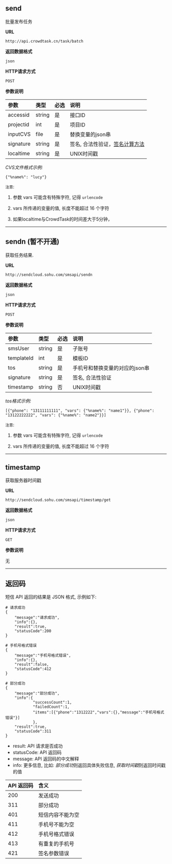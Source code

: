 ## send
     
批量发布任务

**URL**
```
http://api.crowdtask.cn/task/batch
```

**返回数据格式**
```
json
```

**HTTP请求方式**    
```
POST    
```
    
**参数说明**
    
|参数           |类型           |必选       |说明|
|:--------------|:--------------|:----------|:---|
|accessid       |string         |是         |接口ID|
|projectid     	|int            |是         |项目ID|
|inputCVS       |file         	|是         |替换变量的json串|
|signature      |string         |是         |签名, 合法性验证，[签名计算方法](../faq/index.md#3)|
|localtime      |string         |是         |UNIX时间戳|

    
*CVS文件格式示例:*

    {"%name%": "lucy"}

`注意`: 

1. 参数 vars 可能含有特殊字符, 记得 `urlencode`

2. vars 所传递的变量的值, 长度不能超过 16 个字符

3. 如果localtime与CrowdTask的时间差大于5分钟，
- - -
## sendn (暂不开通)

获取任务结果.
    
**URL**
```
http://sendcloud.sohu.com/smsapi/sendn
```

**返回数据格式**
```
json
```

**HTTP请求方式**    
```
POST    
```
    
**参数说明**
    
|参数           |类型           |必选       |说明|
|:--------------|:--------------|:----------|:---|
|smsUser        |string         |是         |子账号|
|templateId     |int            |是         |模板ID|
|tos            |string         |是         |手机号和替换变量的对应的json串|
|signature      |string         |是         |签名, 合法性验证|
|timestamp      |string         |否         |UNIX时间戳|

*tos格式示例:*
    
    [{"phone": "13111111111", "vars": {"%name%": "name1"}}, {"phone": "13122222222", "vars": {"%name%": "name2"}}]

`注意`: 

1. 参数 vars 可能含有特殊字符, 记得 `urlencode`

2. vars 所传递的变量的值, 长度不能超过 16 个字符
- - -
    
## timestamp
     
获取服务器时间戳

**URL**
```
http://sendcloud.sohu.com/smsapi/timestamp/get
```

**返回数据格式**
```
json
```

**HTTP请求方式**    
```
GET
```
    
**参数说明**

无

- - - 

## 返回码

短信 API 返回的结果是 JSON 格式, 示例如下: 

```
# 请求成功
{
    "message":"请求成功",
    "info":{},
    "result":true,
    "statusCode":200
}

# 手机号格式错误
{
    "message":"手机号格式错误",
    "info":{},
    "result":false,
    "statusCode":412
}

# 部分成功
{
    "message":"部分成功",
    "info":{
            "successCount":1,
            "failedCount":1,
            "items":[{"phone":"1312222","vars":{},"message":"手机号格式错误"}]
            },
    "result":true,
    "statusCode":311
}

```
* result: API 请求是否成功
* statusCode: API 返回码
* message: API 返回码的中文解释
* info: 更多信息, 比如: *部分成功*则返回具体失败信息, *获取时间戳*则返回时间戳的值

|API 返回码|含义|
|:---------|:---|
|200|发送成功|
|311|部分成功|
|401|短信内容不能为空|
|411|手机号不能为空|
|412|手机号格式错误|
|413|有重复的手机号|
|421|签名参数错误|

